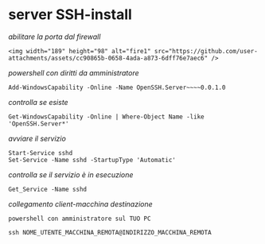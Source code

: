 # server SSH-install

*abilitare la porta dal firewall*
```
<img width="189" height="98" alt="fire1" src="https://github.com/user-attachments/assets/cc90865b-0658-4ada-a873-6dff76e7aec6" />

```



*powershell con diritti da amministratore*
```
Add-WindowsCapability -Online -Name OpenSSH.Server~~~~0.0.1.0
```

*controlla se esiste*
```
Get-WindowsCapability -Online | Where-Object Name -like 'OpenSSH.Server*'
```
*avviare il servizio*
```
Start-Service sshd
Set-Service -Name sshd -StartupType 'Automatic'
```

*controlla se il servizio è in esecuzione*
```
Get_Service -Name sshd
```

*collegamento client-macchina destinazione*
```
powershell con amministratore sul TUO PC

ssh NOME_UTENTE_MACCHINA_REMOTA@INDIRIZZO_MACCHINA_REMOTA
```
